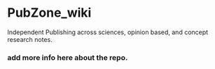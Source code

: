 # PubZone_wiki
Independent Publishing across sciences, opinion based, and concept research notes. 

### add more info here about the repo.

